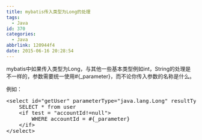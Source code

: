 ```yaml
---
title: mybatis传入类型为Long的处理
tags:
  - Java
id: 370
categories:
  - Java
abbrlink: 120944f4
date: 2015-06-16 20:28:54
---
```


mybatis中如果传入类型为Long，与其他一些基本类型例如int，String的处理是不一样的，参数需要统一使用#{_parameter}，而不论你传入参数的名称是什么。

例如：
<pre class="lang:default decode:true ">&lt;select id="getUser" parameterType="java.lang.Long" resultType="com.test.User"&gt;
    SELECT * from user
    &lt;if test = "accountId!=null"&gt;
        WHERE accountId = #{_parameter}
    &lt;/if&gt;  
&lt;/select&gt;</pre>
&nbsp;
